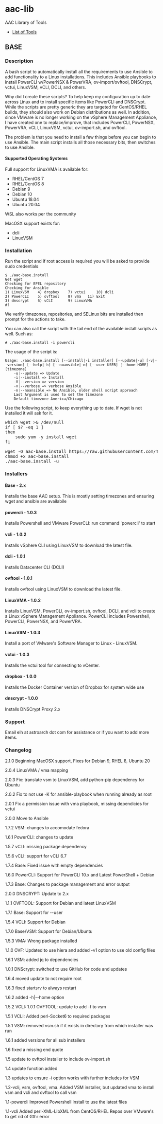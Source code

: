 # aac-lib
AAC Library of Tools

- <a href=https://github.com/Texiwill/aac-lib/tree/master/>List of Tools</a>

## BASE 

### Description
A bash script to automatically install all the requirements to use Ansible
to add functionality to a Linux installations. This includes Ansible playbooks
to install PowerCLI w/PowerNSX & PowerVRA, ov-import/ovftool, DNSCrypt,
vctui, LinuxVSM, vCLI, DCLI, and others.

Why did I create these scripts?  To help keep my configuration up
to date across Linux and to install specific items like PowerCLI and
DNSCrypt. While the scripts are pretty generic they are targeted for
CentOS/RHEL builds, they should also work on Debian distributions as
well. In addition, since VMware is no longer working on the vSphere
Management Appliance, I have created one to replace/improve, that includes
PowerCLI, PowerNSX, PowerVRA, vCLI, LinuxVSM, vctui, ov-import.sh,
and ovftool.

The problem is that you need to install a few things before you can
begin to use Ansible. The main script installs all those necessary bits,
then switches to use Ansible.

#### Supported Operating Systems
Full support for LinuxVMA is available for:

* RHEL/CentOS 7
* RHEL/CentOS 8
* Debian 9
* Debian 10
* Ubuntu 18.04
* Ubuntu 20.04

WSL also works per the community

MacOSX support exists for:
* dcli
* LinuxVSM

### Installation
Run the script and if root access is required you will be asked to
provide sudo credentials

	$ ./aac-base.install
	Get wget
	Checking for EPEL repository
	Checking for Ansible
	1) LinuxVSM    4) dropbox    7) vctui	  10) dcli
	2) PowerCLI    5) ovftool    8) vma	  11) Exit
	3) dnscrypt    6) vCLI	     9) LinuxVMA
	#? 

We verify timezones, repositories, and SELinux bits are installed then
prompt for the actions to take. 

You can also call the script with the tail end of the available install
scripts as well. Such as:

	# ./aac-base.install -i powercli

The usage of the script is:

	Usage: ./aac-base.install [--install|-i installer] [--update|-u] [-v|--version] [--help|-h] [--noansible|-n] [--user USER] [--home HOME] [timezone]
		-u|--update => Update
		-i|--install => Install
		-V|--version => version
		-v|--verbose => verbose Ansible
		-n|--noansible => No Ansible, older shell script approach
		Last Argument is used to set the timezone
		Default timezone America/Chicago

Use the following script, to keep everything up to date. If wget is not
installed it will ask for it.

<pre>
which wget >& /dev/null
if [ $? -eq 1 ]
then
    sudo yum -y install wget
fi

wget -O aac-base.install https://raw.githubusercontent.com/Texiwill/aac-lib/master/base/aac-base.install
chmod +x aac-base.install
./aac-base.install -u
</pre>

### Installers

#### Base - 2.x
Installs the base AAC setup. This is mostly setting timezones and ensuring wget and ansible are availabile

#### powercli - 1.0.3
Installs Powershell and VMware PowerCLI: run command 'powercli' to start

#### vcli - 1.0.2
Installs vSphere CLI using LinuxVSM to download the latest file.

#### dcli - 1.0.1
Installs Datacenter CLI (DCLI)

#### ovftool - 1.0.1
Installs ovftool using LinuxVSM to download the latest file.

#### LinuxVMA - 1.0.2
Installs LinuxVSM, PowerCLI, ov-import.sh, ovftool, DCLI, and vcli to create
a Linux vSphere Management Appliance.  PowerCLI includes Powershell,
PowerCLI, PowerNSX, and PowerVRA.

#### LinuxVSM - 1.0.3
Install a port of VMware's Software Manager to Linux - LinuxVSM.

#### vctui - 1.0.3
Installs the vctui tool for connecting to vCenter.

#### dropbox - 1.0.0
Installs the Docker Container version of Dropbox for system wide use

#### dnscrypt - 1.0.0
Installs DNSCrypt Proxy 2.x

### Support
Email elh at astroarch dot com for assistance or if you want to add
more items.

### Changelog
2.1.0 Beginning MacOSX support, Fixes for Debian 9, RHEL 8, Ubuntu 20

2.0.4 LinuxVMA / vma mapping

2.0.3 Fix: translate vsm to LinuxVSM, add python-pip dependency for Ubuntu

2.0.2 Fix to not use -K for ansible-playbook when running already as root

2.0.1 Fix a permission issue with vma playbook, missing dependicies for vctui

2.0.0 Move to Ansible

1.7.2 VSM: changes to accomodate fedora

1.6.1 PowerCLI: changes to update

1.5.7 vCLI: missing package dependency

1.5.6 vCLI: support for vCLI 6.7

1.7.4 Base: Fixed issue with empty dependencies

1.6.0 PowerCLI: Support for PowerCLI 10.x and Latest PowerShell + Debian

1.7.3 Base: Changes to package management and error output

2.0.0 DNSCRYPT: Update to 2.x

1.1.1 OVFTOOL: Support for Debian and latest LinuxVSM

1.7.1 Base: Support for --user

1.5.4 VCLI: Support for Debian

1.7.0 Base/VSM: Support for Debian/Ubuntu

1.5.3 VMA: Wrong package installed

1.1.0 OVF: Updated to use hiera and added -v1 option to use old config files

1.6.1 VSM: added jq to dependencies

1.0.1 DNScrypt: switched to use GitHub for code and updates

1.6.4 moved update to not require root

1.6.3 fixed startsrv to always restart

1.6.2 added -h|--home option

1.5.2 VCLI: 1.0.1 OVFTOOL: update to add -f to vsm

1.5.1 VCLI: Added perl-Socket6 to required packages

1.5.1 VSM: removed vsm.sh if it exists in directory from which installer was run

1.6.1 added versions for all sub installers

1.6 fixed a missing end quote

1.5 update to ovftool installer to include ov-import.sh

1.4 update function added

1.3 updates to ensure -i option works with further includes for VSM

1.2-vcli, vsm, ovftool, vma. Added VSM installer, but updated vma to install vsm and vcli and ovftool to call vsm

1.1-powercli Improved Powershell install to use the latest files

1.1-vcli Added perl-XML-LibXML from CentOS/RHEL Repos over VMware's to
get rid of Gthr error
